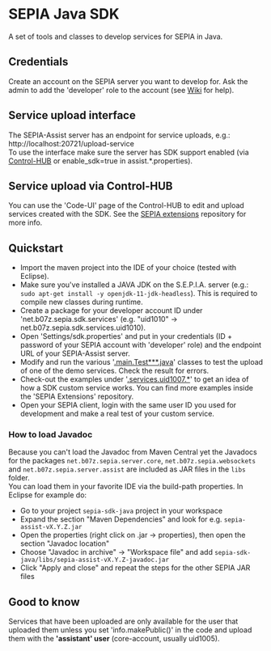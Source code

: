 # SEPIA Java SDK
A set of tools and classes to develop services for SEPIA in Java.

## Credentials
Create an account on the SEPIA server you want to develop for.
Ask the admin to add the 'developer' role to the account (see [Wiki](https://github.com/SEPIA-Framework/sepia-docs/wiki/Create-and-Edit-Users) for help).

## Service upload interface
The SEPIA-Assist server has an endpoint for service uploads, e.g.: http://localhost:20721/upload-service  
To use the interface make sure the server has SDK support enabled (via [Control-HUB](https://github.com/SEPIA-Framework/sepia-admin-tools/tree/master/admin-web-tools) or enable_sdk=true in assist.*.properties).  

## Service upload via Control-HUB
You can use the 'Code-UI' page of the Control-HUB to edit and upload services created with the SDK. See the [SEPIA extensions](https://github.com/SEPIA-Framework/sepia-extensions) repository for more info.

## Quickstart
- Import the maven project into the IDE of your choice (tested with Eclipse).
- Make sure you've installed a JAVA JDK on the S.E.P.I.A. server (e.g.: `sudo apt-get install -y openjdk-11-jdk-headless`). This is required to compile new classes during runtime.
- Create a package for your developer account ID under 'net.b07z.sepia.sdk.services' (e.g. "uid1010" -> net.b07z.sepia.sdk.services.uid1010).
- Open 'Settings/sdk.properties' and put in your credentials (ID + password of your SEPIA account with 'developer' role) and the endpoint URL of your SEPIA-Assist server.
- Modify and run the various '[.main.Test***.java](https://github.com/SEPIA-Framework/sepia-sdk-java/tree/dev/src/main/java/net/b07z/sepia/sdk/main)' classes to test the upload of one of the demo services. Check the result for errors.
- Check-out the examples under '[.services.uid1007.*](https://github.com/SEPIA-Framework/sepia-sdk-java/tree/dev/src/main/java/net/b07z/sepia/sdk/services/uid1007)' to get an idea of how a SDK custom service works. You can find more examples inside the 'SEPIA Extensions' repository.
- Open your SEPIA client, login with the same user ID you used for development and make a real test of your custom service.

### How to load Javadoc

Because you can't load the Javadoc from Maven Central yet the Javadocs for the packages `net.b07z.sepia.server.core`, `net.b07z.sepia.websockets` and `net.b07z.sepia.server.assist` are included as JAR files in the `libs` folder.  
You can load them in your favorite IDE via the build-path properties. In Eclipse for example do:
- Go to your project `sepia-sdk-java` project in your workspace
- Expand the section "Maven Dependencies" and look for e.g. `sepia-assist-vX.Y.Z.jar`
- Open the properties (right click on .jar -> properties), then open the section "Javadoc location"
- Choose "Javadoc in archive" -> "Workspace file" and add `sepia-sdk-java/libs/sepia-assist-vX.Y.Z-javadoc.jar`
- Click "Apply and close" and repeat the steps for the other SEPIA JAR files

## Good to know
Services that have been uploaded are only available for the user that uploaded them unless you set 'info.makePublic()' in the code and upload them with the **'assistant' user** (core-account, usually uid1005).
